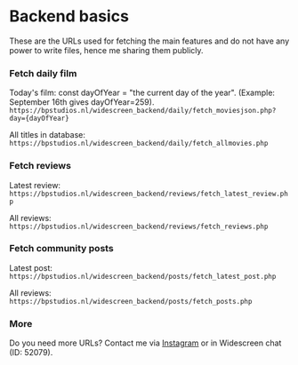 # Backend basics
These are the URLs used for fetching the main features and do not have any power to write files, hence me sharing them publicly.

### Fetch daily film
Today's film:
const dayOfYear = "the current day of the year". (Example: September 16th gives dayOfYear=259).
`https://bpstudios.nl/widescreen_backend/daily/fetch_moviesjson.php?day={dayOfYear}`

All titles in database:
`https://bpstudios.nl/widescreen_backend/daily/fetch_allmovies.php`

### Fetch reviews

Latest review:
`https://bpstudios.nl/widescreen_backend/reviews/fetch_latest_review.php`

All reviews:
`https://bpstudios.nl/widescreen_backend/reviews/fetch_reviews.php`

### Fetch community posts

Latest post:
`https://bpstudios.nl/widescreen_backend/posts/fetch_latest_post.php`

All reviews:
`https://bpstudios.nl/widescreen_backend/posts/fetch_posts.php`

### More

Do you need more URLs? Contact me via <a href="https://instagram.com/aronvisser_">Instagram</a> or in Widescreen chat (ID: 52079).


